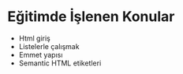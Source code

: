 # Eğitimde İşlenen Konular
- Html giriş
- Listelerle çalışmak
- Emmet yapısı
- Semantic HTML etiketleri